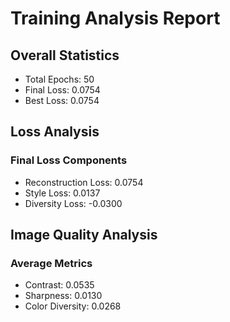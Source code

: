# Training Analysis Report

## Overall Statistics
- Total Epochs: 50
- Final Loss: 0.0754
- Best Loss: 0.0754

## Loss Analysis
### Final Loss Components
- Reconstruction Loss: 0.0754
- Style Loss: 0.0137
- Diversity Loss: -0.0300

## Image Quality Analysis
### Average Metrics
- Contrast: 0.0535
- Sharpness: 0.0130
- Color Diversity: 0.0268